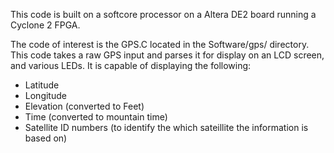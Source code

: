 This code is built on a softcore processor on a Altera DE2 board running a Cyclone 2 FPGA. 

The code of interest is the GPS.C located in the Software/gps/ directory.
This code takes a raw GPS input and parses it for display on an LCD screen, and various LEDs.
It is capable of displaying the following:
  - Latitude
  - Longitude
  - Elevation (converted to Feet)
  - Time (converted to mountain time)
  - Satellite ID numbers (to identify the which sateillite the information is based on)

